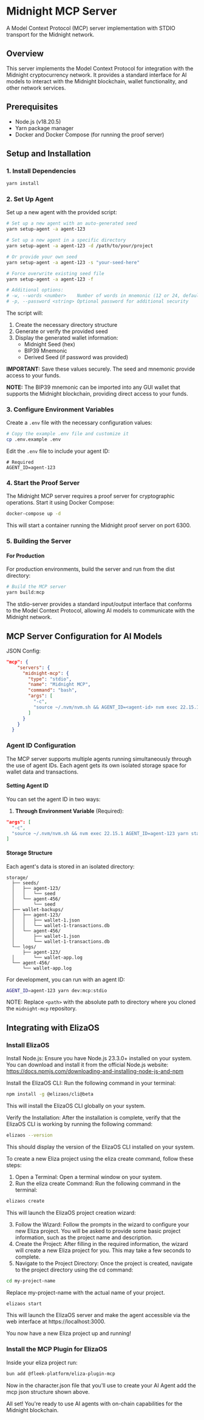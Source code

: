 # Midnight MCP Server

A Model Context Protocol (MCP) server implementation with STDIO transport for the Midnight network.

## Overview

This server implements the Model Context Protocol for integration with the Midnight cryptocurrency network. It provides a standard interface for AI models to interact with the Midnight blockchain, wallet functionality, and other network services.

## Prerequisites

- Node.js (v18.20.5)
- Yarn package manager
- Docker and Docker Compose (for running the proof server)

## Setup and Installation

### 1. Install Dependencies

```bash
yarn install
```

### 2. Set Up Agent

Set up a new agent with the provided script:

```bash
# Set up a new agent with an auto-generated seed
yarn setup-agent -a agent-123

# Set up a new agent in a specific directory
yarn setup-agent -a agent-123 -d /path/to/your/project

# Or provide your own seed
yarn setup-agent -a agent-123 -s "your-seed-here"

# Force overwrite existing seed file
yarn setup-agent -a agent-123 -f

# Additional options:
# -w, --words <number>    Number of words in mnemonic (12 or 24, default: 24)
# -p, --password <string> Optional password for additional security
```

The script will:
1. Create the necessary directory structure
2. Generate or verify the provided seed
3. Display the generated wallet information:
   - Midnight Seed (hex)
   - BIP39 Mnemonic
   - Derived Seed (if password was provided)

**IMPORTANT:** Save these values securely. The seed and mnemonic provide access to your funds.

**NOTE:** The BIP39 mnemonic can be imported into any GUI wallet that supports the Midnight blockchain, providing direct access to your funds.

### 3. Configure Environment Variables

Create a `.env` file with the necessary configuration values:

```bash
# Copy the example .env file and customize it
cp .env.example .env
```

Edit the `.env` file to include your agent ID:

```
# Required
AGENT_ID=agent-123
```

### 4. Start the Proof Server

The Midnight MCP server requires a proof server for cryptographic operations. Start it using Docker Compose:

```bash
docker-compose up -d
```

This will start a container running the Midnight proof server on port 6300.

### 5. Building the Server

#### For Production

For production environments, build the server and run from the dist directory:

```bash
# Build the MCP server
yarn build:mcp
```

The stdio-server provides a standard input/output interface that conforms to the Model Context Protocol, allowing AI models to communicate with the Midnight network.

## MCP Server Configuration for AI Models

JSON Config:

```json
"mcp": {
    "servers": {
      "midnight-mcp": {
        "type": "stdio",
        "name": "Midnight MCP",
        "command": "bash",
        "args": [
          "-c",
          "source ~/.nvm/nvm.sh && AGENT_ID=<agent-id> nvm exec 22.15.1 node <path>/midnight-mcp/dist/stdio-server.js"
        ]
      }
    }
  }
```

### Agent ID Configuration

The MCP server supports multiple agents running simultaneously through the use of agent IDs. Each agent gets its own isolated storage space for wallet data and transactions.

#### Setting Agent ID

You can set the agent ID in two ways:

1. **Through Environment Variable** (Required):
```json
"args": [
  "-c",
  "source ~/.nvm/nvm.sh && nvm exec 22.15.1 AGENT_ID=agent-123 yarn start:mcp"
]
```

#### Storage Structure

Each agent's data is stored in an isolated directory:
```
storage/
  ├── seeds/
  │   ├── agent-123/
  │   │   └── seed
  │   └── agent-456/
  │       └── seed
  ├── wallet-backups/
  │   ├── agent-123/
  │   │   ├── wallet-1.json
  │   │   └── wallet-1-transactions.db
  │   └── agent-456/
  │       ├── wallet-1.json
  │       └── wallet-1-transactions.db
  └── logs/
      ├── agent-123/
  │       └── wallet-app.log
  └── agent-456/
      └── wallet-app.log
```

For development, you can run with an agent ID:
```bash
AGENT_ID=agent-123 yarn dev:mcp:stdio
```

NOTE: Replace `<path>` with the absolute path to directory where you cloned the `midnight-mcp` repository.

## Integrating with ElizaOS

### Install ElizaOS

Install Node.js: Ensure you have Node.js 23.3.0+ installed on your system. You can download and install it from the official Node.js website: https://docs.npmjs.com/downloading-and-installing-node-js-and-npm

Install the ElizaOS CLI: Run the following command in your terminal:

```bash
npm install -g @elizaos/cli@beta
```

This will install the ElizaOS CLI globally on your system.

Verify the Installation: After the installation is complete, verify that the ElizaOS CLI is working by running the following command:

```bash
elizaos --version
```

This should display the version of the ElizaOS CLI installed on your system.

To create a new Eliza project using the eliza create command, follow these steps:

1. Open a Terminal: Open a terminal window on your system.
2. Run the eliza create Command: Run the following command in the terminal:

```bash
elizaos create
```

This will launch the ElizaOS project creation wizard:

3. Follow the Wizard: Follow the prompts in the wizard to configure your new Eliza project. You will be asked to provide some basic project information, such as the project name and description.
4. Create the Project: After filling in the required information, the wizard will create a new Eliza project for you. This may take a few seconds to complete.
5. Navigate to the Project Directory: Once the project is created, navigate to the project directory using the cd command:

```bash
cd my-project-name
```

Replace my-project-name with the actual name of your project.

```bash
elizaos start
```

This will launch the ElizaOS server and make the agent accessible via the web interface at https://localhost:3000.

You now have a new Eliza project up and running!

### Install the MCP Plugin for ElizaOS

Inside your eliza project run:

```bash
bun add @fleek-platform/eliza-plugin-mcp
```

Now in the character.json file that you'll use to create your AI Agent add the mcp json structure shown above.

All set! You're ready to use AI agents with on-chain capabilities for the Midnight blockchain.